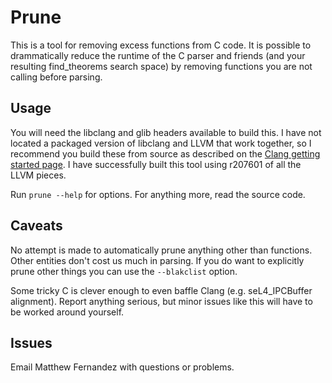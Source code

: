 <!--
     Copyright 2014, NICTA

     This software may be distributed and modified according to the terms of
     the BSD 2-Clause license. Note that NO WARRANTY is provided.
     See "LICENSE_BSD2.txt" for details.

     @TAG(NICTA_BSD)
  -->

# Prune

This is a tool for removing excess functions from C code. It is possible to
drammatically reduce the runtime of the C parser and friends (and your
resulting find_theorems search space) by removing functions you are not
calling before parsing.

## Usage

You will need the libclang and glib headers available to build this. I have not
located a packaged version of libclang and LLVM that work together, so I
recommend you build these from source as described on the
[Clang getting started page](http://clang.llvm.org/get_started.html). I have
successfully built this tool using r207601 of all the LLVM pieces.

Run `prune --help` for options. For anything more, read the source code.

## Caveats

No attempt is made to automatically prune anything other than functions. Other
entities don't cost us much in parsing. If you do want to explicitly prune
other things you can use the `--blakclist` option.

Some tricky C is clever enough to even baffle Clang (e.g. seL4_IPCBuffer
alignment). Report anything serious, but minor issues like this will have to be
worked around yourself.

## Issues

Email Matthew Fernandez with questions or problems.
